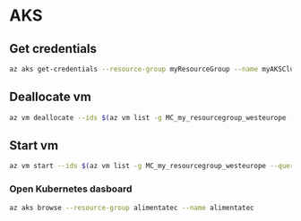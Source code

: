 # AKS

## Get credentials

```bash
az aks get-credentials --resource-group myResourceGroup --name myAKSCluster
```

## Deallocate vm

```bash
az vm deallocate --ids $(az vm list -g MC_my_resourcegroup_westeurope --query "[].id" -o tsv)
```

## Start vm

```bash
az vm start --ids $(az vm list -g MC_my_resourcegroup_westeurope --query "[].id" -o tsv)
```

### Open Kubernetes dasboard

```bash
az aks browse --resource-group alimentatec --name alimentatec
```


